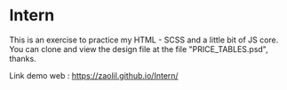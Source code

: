 # Intern
This is an exercise to practice my HTML - SCSS and a little bit of JS core. You can clone and view the design file at the file "PRICE_TABLES.psd", thanks.

Link demo web : https://zaolil.github.io/Intern/
